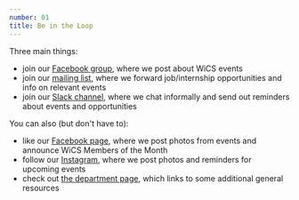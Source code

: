```yaml
---
number: 01
title: Be in the Loop
---
```


Three main things:

- join our [Facebook group](https://tinyurl.com/jhuwics), where we post about
WiCS events
- join our [mailing list](https://www.cs.jhu.edu/mailman/listinfo/wics),
where we forward job/internship opportunities and info on relevant events
- join our [Slack channel](https://join.slack.com/t/wicsjhu/shared_invite/zt-h78annw4-Bz1gQWikWs34Z49E_tZQng),
where we chat informally and send out reminders about events and opportunities

You can also (but don't have to):

- like our [Facebook page](https://www.facebook.com/jhuwics),
where we post photos from events and announce WiCS Members of the Month
- follow our [Instagram](https://www.instagram.com/jhuwics/), where we post
photos and reminders for upcoming events
- check out [the department page](https://www.cs.jhu.edu/undergraduate-studies/),
which links to some additional general resources

